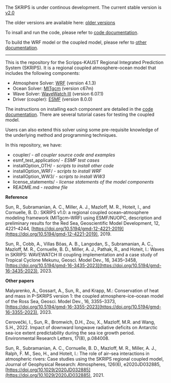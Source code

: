 The SKRIPS is under continous development. The current stable version is [v2.0](https://github.com/iurnus/scripps_kaust_model/releases/tag/v2.0)

<!---
The most recent stable version is v1.2. It is available here: [download v1.2](https://github.com/iurnus/scripps_kaust_model/releases/tag/v1.2)
-->

The older versions are available here: [older versions](https://github.com/iurnus/scripps_kaust_model/releases)

To insall and run the code, please refer to [code documentation](https://skrips.readthedocs.io/en/latest/).

To build the WRF model or the coupled model, please refer to [other documentation](https://github.com/iurnus/coupled_model_other_docs).

********************************************************************************************

This is the repository for the Scripps-KAUST Regional Integrated Prediction System (SKRIPS). 
It is a regional coupled atmosphere-ocean model that includes the following components:

* Atmosphere Solver: [WRF](https://github.com/wrf-model/WRF/releases/tag/v4.1.3) (version 4.1.3)
* Ocean Solver: [MITgcm](https://github.com/MITgcm/MITgcm/releases/tag/checkpoint67m) (version c67m)
* Wave Solver: [WaveWatch III](https://github.com/NOAA-EMC/WW3/archive/refs/tags/6.07.1.zip) (version 6.07.1)
* Driver (coupler): [ESMF](https://www.earthsystemcog.org/projects/esmf/download_800) (version 8.0.0)

The instructions on installing each component are detailed in the [code documentation](https://skrips.readthedocs.io/en/latest/). 
There are several tutorial cases for testing the coupled model.

Users can also extend this solver using some pre-requisite knowledge of the underlying method and programming techniques.

In this repository, we have:

* coupler/ - *all coupler source code and examples*
* esmf\_test\_application/ - *ESMF test cases*
* installOption\_OTH/ - *scripts to install other code*
* installOption\_WRF/ - *scripts to install WRF*
* installOption\_WW3/ - *scripts to install WW3*
* license\_statements/ - *license statements of the model components*
* README.md - *readme file*

**Reference**

Sun, R., Subramanian, A. C., Miller, A. J., Mazloff, M. R., Hoteit, I., and Cornuelle, B. D.: SKRIPS v1.0: a regional coupled ocean–atmosphere modeling framework (MITgcm–WRF) using ESMF/NUOPC, description and preliminary results for the Red Sea, Geoscientific Model Development, 12, 4221–4244, [https://doi.org/10.5194/gmd-12-4221-2019](https://doi.org/10.5194/gmd-12-4221-2019), 2019.

Sun, R., Cobb, A., Villas Bôas, A. B., Langodan, S., Subramanian, A. C., Mazloff, M. R., Cornuelle, B. D., Miller, A. J., Pathak, R., and Hoteit, I.: Waves in SKRIPS: WAVEWATCH III coupling implementation and a case study of Tropical Cyclone Mekunu, Geosci. Model Dev., 16, 3435–3458, [https://doi.org/10.5194/gmd-16-3435-2023](https://doi.org/10.5194/gmd-16-3435-2023), 2023.

**Other papers**

Malyarenko, A., Gossart, A., Sun, R., and Krapp, M.: Conservation of heat and mass in P-SKRIPS version 1: the coupled atmosphere–ice–ocean model of the Ross Sea, Geosci. Model Dev., 16, 3355–3373, [https://doi.org/10.5194/gmd-16-3355-2023](https://doi.org/10.5194/gmd-16-3355-2023), 2023.

Cerovečki, I., Sun, R., Bromwich, D.H., Zou, X., Mazloff, M.R. and Wang, S.H., 2022. Impact of downward longwave radiative deficits on Antarctic sea-ice extent predictability during the sea ice growth period. Environmental Research Letters, 17(8), p.084008.

Sun, R., Subramanian, A. C., Cornuelle, B. D., Mazloff, M. R., Miller, A. J., Ralph, F. M., Seo, H., and Hoteit, I.: The role of air–sea interactions in atmospheric rivers: Case studies using the SKRIPS regional coupled model, Journal of Geophysical Research: Atmospheres, 126(6), e2020JD032885, [https://doi.org/10.1029/2020JD032885](https://doi.org/10.1029/2020JD032885), 2021.
